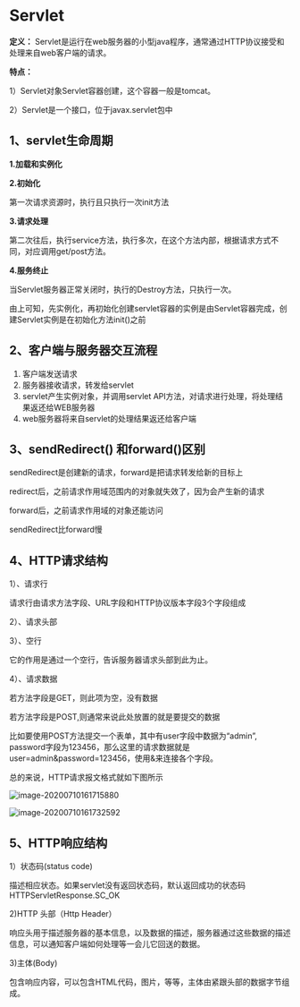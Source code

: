 # Servlet

**定义：** Servlet是运行在web服务器的小型java程序，通常通过HTTP协议接受和处理来自web客户端的请求。

**特点：** 

1）Servlet对象Servlet容器创建，这个容器一般是tomcat。

2）Servlet是一个接口，位于javax.servlet包中

## 1、servlet生命周期

**1.加载和实例化**

**2.初始化**

第一次请求资源时，执行且只执行一次init方法

**3.请求处理**

第二次往后，执行service方法，执行多次，在这个方法内部，根据请求方式不同，对应调用get/post方法。

**4.服务终止**

当Servlet服务器正常关闭时，执行的Destroy方法，只执行一次。

由上可知，先实例化，再初始化创建servlet容器的实例是由Servlet容器完成，创建Servlet实例是在初始化方法init()之前



## 2、客户端与服务器交互流程

1. 客户端发送请求
2. 服务器接收请求，转发给servlet
3. servlet产生实例对象，并调用servlet API方法，对请求进行处理，将处理结果返还给WEB服务器
4. web服务器将来自servlet的处理结果返还给客户端

## 3、sendRedirect() 和forward()区别

sendRedirect是创建新的请求，forward是把请求转发给新的目标上

redirect后，之前请求作用域范围内的对象就失效了，因为会产生新的请求

forward后，之前请求作用域的对象还能访问

sendRedirect比forward慢

## 4、HTTP请求结构

1）、请求行

请求行由请求方法字段、URL字段和HTTP协议版本字段3个字段组成

2）、请求头部

3）、空行

它的作用是通过一个空行，告诉服务器请求头部到此为止。

4）、请求数据

若方法字段是GET，则此项为空，没有数据

若方法字段是POST,则通常来说此处放置的就是要提交的数据

比如要使用POST方法提交一个表单，其中有user字段中数据为“admin”, password字段为123456，那么这里的请求数据就是 user=admin&password=123456，使用&来连接各个字段。

总的来说，HTTP请求报文格式就如下图所示

![image-20200710161715880](C:\Users\SenseChuang\AppData\Roaming\Typora\typora-user-images\image-20200710161715880.png)

![image-20200710161732592](C:\Users\SenseChuang\AppData\Roaming\Typora\typora-user-images\image-20200710161732592.png)

## 5、HTTP响应结构

1）状态码(status code)

描述相应状态。如果servlet没有返回状态码，默认返回成功的状态码HTTPServletResponse.SC_OK

2)HTTP 头部（Http Header）

响应头用于描述服务器的基本信息，以及数据的描述，服务器通过这些数据的描述信息，可以通知客户端如何处理等一会儿它回送的数据。

3)主体(Body)

包含响应内容，可以包含HTML代码，图片，等等，主体由紧跟头部的数据字节组成。